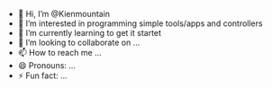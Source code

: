 - 👋 Hi, I’m @Kienmountain
- 👀 I’m interested in programming simple tools/apps and controllers
- 🌱 I’m currently learning to get it startet
- 💞️ I’m looking to collaborate on ...
- 📫 How to reach me ...
- 😄 Pronouns: ...
- ⚡ Fun fact: ...

<!---
Kienmountain/Kienmountain is a ✨ special ✨ repository because its `README.md` (this file) appears on your GitHub profile.
You can click the Preview link to take a look at your changes.
--->
